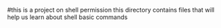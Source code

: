 #this is a project on shell permission
this directory contains files that will help us learn about shell basic commands
